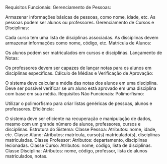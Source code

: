Requisitos Funcionais:
Gerenciamento de Pessoas:

Armazenar informações básicas de pessoas, como nome, idade, etc.
As pessoas podem ser alunos ou professores.
Gerenciamento de Cursos e Disciplinas:

Cada curso tem uma lista de disciplinas associadas.
As disciplinas devem armazenar informações como nome, código, etc.
Matrícula de Alunos:

Os alunos podem ser matriculados em cursos e disciplinas.
Lançamento de Notas:

Os professores devem ser capazes de lançar notas para os alunos em disciplinas específicas.
Cálculo de Médias e Verificação de Aprovação:

O sistema deve calcular a média das notas dos alunos em uma disciplina.
Deve ser possível verificar se um aluno está aprovado em uma disciplina com base em sua média.
Requisitos Não Funcionais:
Polimorfismo:

Utilizar o polimorfismo para criar listas genéricas de pessoas, alunos e professores.
Eficiência:

O sistema deve ser eficiente na recuperação e manipulação de dados, mesmo com um grande número de alunos, professores, cursos e disciplinas.
Estrutura do Sistema:
Classe Pessoa:
Atributos: nome, idade, etc.
Classe Aluno:
Atributos: matrícula, curso(s) matriculado(s), disciplinas matriculadas.
Classe Professor:
Atributos: departamento, disciplinas lecionadas.
Classe Curso:
Atributos: nome, código, lista de disciplinas.
Classe Disciplina:
Atributos: nome, código, professor, lista de alunos matriculados, notas.